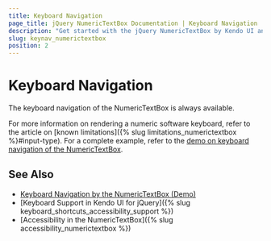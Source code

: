 ```yaml
---
title: Keyboard Navigation
page_title: jQuery NumericTextBox Documentation | Keyboard Navigation | Kendo UI
description: "Get started with the jQuery NumericTextBox by Kendo UI and learn about the accessibility support it provides through its keyboard navigation functionality."
slug: keynav_numerictextbox
position: 2
---
```


# Keyboard Navigation

The keyboard navigation of the NumericTextBox is always available.

For more information on rendering a numeric software keyboard, refer to the article on [known limitations]({% slug limitations_numerictextbox %}#input-type). For a complete example, refer to the [demo on keyboard navigation of the NumericTextBox](https://demos.telerik.com/kendo-ui/numerictextbox/keyboard-navigation).

## See Also

* [Keyboard Navigation by the NumericTextBox (Demo)](https://demos.telerik.com/kendo-ui/numerictextbox/keyboard-navigation)
* [Keyboard Support in Kendo UI for jQuery]({% slug keyboard_shortcuts_accessibility_support %})
* [Accessibility in the NumericTextBox]({% slug accessibility_numerictextbox %})
